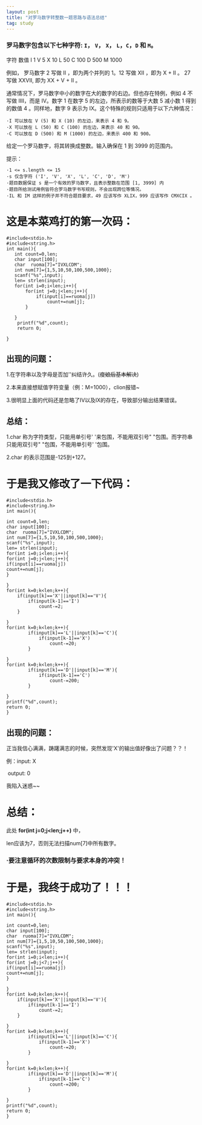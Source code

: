 ```yaml
---
layout: post
title: "对罗马数字转整数一题思路与语法总结"
tag: study
---
```


###  罗马数字包含以下七种字符: `I`， `V`， `X`， `L`，`C`，`D` 和 `M`。

字符          数值
I              1
V             5
X             10
L              50
C             100
D             500
M            1000

例如， 罗马数字 2 写做 II ，即为两个并列的 1。12 写做 XII ，即为 X + II 。 27 写做  XXVII, 即为 XX + V + II 。

通常情况下，罗马数字中小的数字在大的数字的右边。但也存在特例，例如 4 不写做 IIII，而是 IV。数字 1 在数字 5 的左边，所表示的数等于大数 5 减小数 1 得到的数值 4 。同样地，数字 9 表示为 IX。这个特殊的规则只适用于以下六种情况：

    ·I 可以放在 V (5) 和 X (10) 的左边，来表示 4 和 9。
    ·X 可以放在 L (50) 和 C (100) 的左边，来表示 40 和 90。 
    ·C 可以放在 D (500) 和 M (1000) 的左边，来表示 400 和 900。

给定一个罗马数字，将其转换成整数。输入确保在 1 到 3999 的范围内。

提示：

    ·1 <= s.length <= 15
    ·s 仅含字符 ('I', 'V', 'X', 'L', 'C', 'D', 'M')
    ·题目数据保证 s 是一个有效的罗马数字，且表示整数在范围 [1, 3999] 内
    ·题目所给测试用例皆符合罗马数字书写规则，不会出现跨位等情况。
    ·IL 和 IM 这样的例子并不符合题目要求，49 应该写作 XLIX，999 应该写作 CMXCIX 。

# 这是本菜鸡打的第一次码：

```
#include<stdio.h>
#include<string.h>
int main(){
   int count=0,len;
   char input[100];
   char  ruoma[7]="IVXLCDM";
   int num[7]={1,5,10,50,100,500,1000};
   scanf("%s",input);
   len= strlen(input);
   for(int i=0;i<len;i++){
       for(int j=0;j<len;j++){
           if(input[i]==ruoma[j])
               count+=num[j];
       }

   }
    printf("%d",count);
    return 0;

}
```

## 出现的问题：

1.在字符串以及字母是否加''纠结许久。(~~度娘后基本解决~~)

2.本来直接想赋值字符变量（例：M=1000），clion报错~

3.很明显上面的代码还是忽略了IV以及IX的存在，导致部分输出结果错误。

## 总结：

1.char 称为字符类型，只能用单引号' '来包围，不能用双引号" "包围。而字符串只能用双引号" "包围，不能用单引号' '包围。

2.char 的表示范围是-125到+127。

# 于是我又修改了一下代码：

```
#include<stdio.h>
#include<string.h>
int main(){

int count=0,len;
char input[100];
char  ruoma[7]="IVXLCDM";
int num[7]={1,5,10,50,100,500,1000};
scanf("%s",input);
len= strlen(input);
for(int i=0;i<len;i++){
for(int j=0;j<len;j++){
if(input[i]==ruoma[j])
count+=num[j];
}

}
for(int k=0;k<len;k++){
    if(input[k]=='X'||input[k]=='V'){
        if(input[k-1]=='I')
            count-=2;
    }

}
for(int k=0;k<len;k++){
        if(input[k]=='L'||input[k]=='C'){
            if(input[k-1]=='X')
                count-=20;
        }    

}
for(int k=0;k<len;k++){
        if(input[k]=='D'||input[k]=='M'){
            if(input[k-1]=='C')
                count-=200;
        }

}
printf("%d",count);
return 0;
}
```

## 出现的问题：

正当我信心满满，踌躇满志的时候，突然发现'X'的输出值好像出了问题？？！

例：input: X

​        output: 0

我陷入迷惑~~

# 总结：

此处             **for(int j=0;j<len;j++)**           中，

len应该为7，否则无法扫描num[7]中所有数字。

### ·**要注意循环的次数限制与要求本身的冲突！**

# 于是，我终于成功了！！！

```
#include<stdio.h>
#include<string.h>
int main(){

int count=0,len;
char input[100];
char  ruoma[7]="IVXLCDM";
int num[7]={1,5,10,50,100,500,1000};
scanf("%s",input);
len= strlen(input);
for(int i=0;i<len;i++){
for(int j=0;j<7;j++){
if(input[i]==ruoma[j])
count+=num[j];
}

}
for(int k=0;k<len;k++){
    if(input[k]=='X'||input[k]=='V'){
        if(input[k-1]=='I')
            count-=2;
    }

}
for(int k=0;k<len;k++){
        if(input[k]=='L'||input[k]=='C'){
            if(input[k-1]=='X')
                count-=20;
        }    

}
for(int k=0;k<len;k++){
        if(input[k]=='D'||input[k]=='M'){
            if(input[k-1]=='C')
                count-=200;
        }

}
printf("%d",count);
return 0;
}
```





